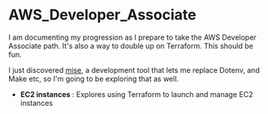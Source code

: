 # AWS_Developer_Associate

I am documenting my progression as I prepare to take the AWS
Developer Associate path. It's also a way to double up on Terraform. This should be fun.

I just discovered [mise](https://mise.jdx.dev), a development tool that lets me replace Dotenv, and Make etc, so I'm going to be exploring that as well.

- **EC2 instances** : Explores using Terraform to launch and manage EC2 instances



